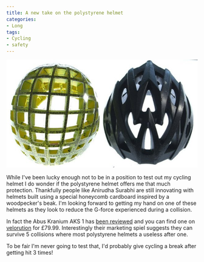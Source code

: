 ```yaml
---
title: A new take on the polystyrene helmet
categories:
- Long
tags:
- Cycling
- safety
---
```


![](/images/static_52001c0be4b09bc7c9f838c9_52224ed3e4b0ba9919a3e0e1_52ec2384e4b01c78dd6880b2_1391207300934__72198882_helmet1bbccopyright.jpg) 

While I've been lucky enough not to be in a position to test out my cycling helmet I do wonder if the polystyrene helmet offers me that much protection. 
Thankfully people like Anirudha Surabhi are still innovating with helmets built using a special honeycomb cardboard inspired by a woodpecker's beak. 
I'm looking forward to getting my hand on one of these helmets as they look to reduce the G-force experienced during a collision. 

In fact the Abus Kranium AKS 1 has [been reviewed](http://www.bikeradar.com/mtb/news/article/abus-kranium-aks-1-cardboard-helmet-just-in-36144/) and you can find one on [velorution](http://www.velorution.com/abus-kranium-aks1-cardboard-helmet/) for £79.99. Interestingly their marketing spiel suggests they can survive 5 collisions where most polystyrene helmets a useless after one. 

To be fair I'm never going to test that, I'd probably give cycling a break after getting hit 3 times!
